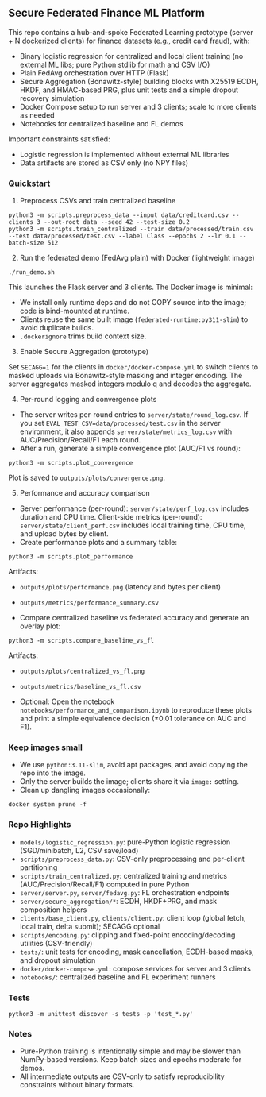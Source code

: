 ## Secure Federated Finance ML Platform

This repo contains a hub-and-spoke Federated Learning prototype (server + N dockerized clients) for finance datasets (e.g., credit card fraud), with:

- Binary logistic regression for centralized and local client training (no external ML libs; pure Python stdlib for math and CSV I/O)
- Plain FedAvg orchestration over HTTP (Flask)
- Secure Aggregation (Bonawitz-style) building blocks with X25519 ECDH, HKDF, and HMAC-based PRG, plus unit tests and a simple dropout recovery simulation
- Docker Compose setup to run server and 3 clients; scale to more clients as needed
- Notebooks for centralized baseline and FL demos

Important constraints satisfied:
- Logistic regression is implemented without external ML libraries
- Data artifacts are stored as CSV only (no NPY files)

### Quickstart

1) Preprocess CSVs and train centralized baseline

```
python3 -m scripts.preprocess_data --input data/creditcard.csv --clients 3 --out-root data --seed 42 --test-size 0.2
python3 -m scripts.train_centralized --train data/processed/train.csv --test data/processed/test.csv --label Class --epochs 2 --lr 0.1 --batch-size 512
```

2) Run the federated demo (FedAvg plain) with Docker (lightweight image)

```
./run_demo.sh
```

This launches the Flask server and 3 clients. The Docker image is minimal:
- We install only runtime deps and do not COPY source into the image; code is bind-mounted at runtime.
- Clients reuse the same built image (`federated-runtime:py311-slim`) to avoid duplicate builds.
- `.dockerignore` trims build context size.

3) Enable Secure Aggregation (prototype)

Set `SECAGG=1` for the clients in `docker/docker-compose.yml` to switch clients to masked uploads via Bonawitz-style masking and integer encoding. The server aggregates masked integers modulo q and decodes the aggregate.

4) Per-round logging and convergence plots

- The server writes per-round entries to `server/state/round_log.csv`. If you set `EVAL_TEST_CSV=data/processed/test.csv` in the server environment, it also appends `server/state/metrics_log.csv` with AUC/Precision/Recall/F1 each round.
- After a run, generate a simple convergence plot (AUC/F1 vs round):

```
python3 -m scripts.plot_convergence
```

Plot is saved to `outputs/plots/convergence.png`.

5) Performance and accuracy comparison

- Server performance (per-round): `server/state/perf_log.csv` includes duration and CPU time. Client-side metrics (per-round): `server/state/client_perf.csv` includes local training time, CPU time, and upload bytes by client.
- Create performance plots and a summary table:

```
python3 -m scripts.plot_performance
```

Artifacts:
- `outputs/plots/performance.png` (latency and bytes per client)
- `outputs/metrics/performance_summary.csv`

- Compare centralized baseline vs federated accuracy and generate an overlay plot:

```
python3 -m scripts.compare_baseline_vs_fl
```

Artifacts:
- `outputs/plots/centralized_vs_fl.png`
- `outputs/metrics/baseline_vs_fl.csv`

- Optional: Open the notebook `notebooks/performance_and_comparison.ipynb` to reproduce these plots and print a simple equivalence decision (±0.01 tolerance on AUC and F1).

### Keep images small

- We use `python:3.11-slim`, avoid apt packages, and avoid copying the repo into the image.
- Only the server builds the image; clients share it via `image:` setting.
- Clean up dangling images occasionally:

```
docker system prune -f
```

### Repo Highlights

- `models/logistic_regression.py`: pure-Python logistic regression (SGD/minibatch, L2, CSV save/load)
- `scripts/preprocess_data.py`: CSV-only preprocessing and per-client partitioning
- `scripts/train_centralized.py`: centralized training and metrics (AUC/Precision/Recall/F1) computed in pure Python
- `server/server.py`, `server/fedavg.py`: FL orchestration endpoints
- `server/secure_aggregation/*`: ECDH, HKDF+PRG, and mask composition helpers
- `clients/base_client.py`, `clients/client.py`: client loop (global fetch, local train, delta submit); SECAGG optional
- `scripts/encoding.py`: clipping and fixed-point encoding/decoding utilities (CSV-friendly)
- `tests/`: unit tests for encoding, mask cancellation, ECDH-based masks, and dropout simulation
- `docker/docker-compose.yml`: compose services for server and 3 clients
- `notebooks/`: centralized baseline and FL experiment runners

### Tests

```
python3 -m unittest discover -s tests -p 'test_*.py'
```

### Notes

- Pure-Python training is intentionally simple and may be slower than NumPy-based versions. Keep batch sizes and epochs moderate for demos.
- All intermediate outputs are CSV-only to satisfy reproducibility constraints without binary formats.
